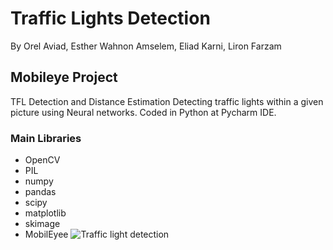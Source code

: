 # Traffic Lights Detection
By Orel Aviad, Esther Wahnon Amselem, Eliad Karni, Liron Farzam
## Mobileye Project
TFL Detection and Distance Estimation Detecting traffic lights within a given picture using Neural networks.
Coded in Python at Pycharm IDE.
### Main Libraries
- OpenCV
- PIL
- numpy
- pandas
- scipy 
- matplotlib
- skimage
- MobilEyee
![Traffic light detection](https://github.com/orel0007/mobileye-project-mobileye-group-6/assets/21269821/9b754a8f-cdc7-4b88-befa-43871321ea2e)
